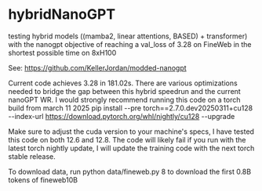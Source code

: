 # hybridNanoGPT
testing hybrid models ((mamba2, linear attentions, BASED) + transformer) with the nanogpt objective of reaching a val_loss of 3.28 on FineWeb in the shortest possible time on 8xH100

See: https://github.com/KellerJordan/modded-nanogpt


Current code achieves 3.28 in 181.02s. There are various optimizations needed to bridge the gap between this hybrid speedrun and the current nanoGPT WR. 
I would strongly recommend running this code on a torch build from march 11 2025
pip install --pre torch==2.7.0.dev20250311+cu128 --index-url https://download.pytorch.org/whl/nightly/cu128 --upgrade

Make sure to adjust the cuda version to your machine's specs, I have tested this code on both 12.6 and 12.8. The code will likely fail if you run with the latest torch nightly update, I will update the training code with the next torch stable release.





To download data, run python data/fineweb.py 8 to download the first 0.8B tokens of fineweb10B
